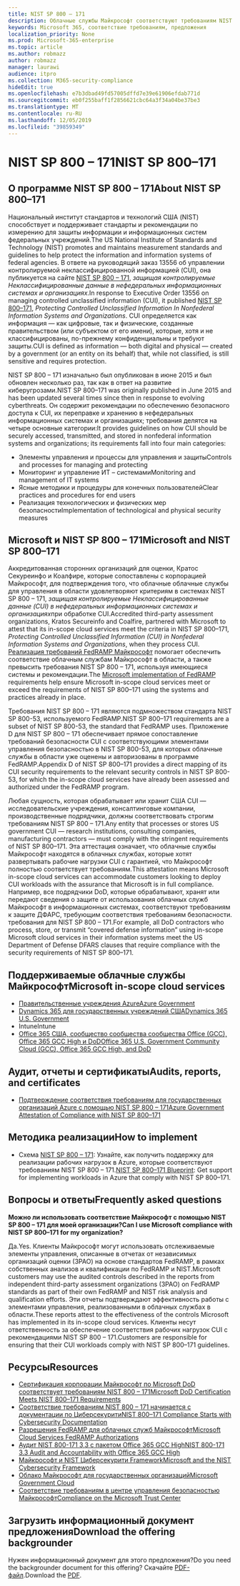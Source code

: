 ```yaml
---
title: NIST SP 800 – 171
description: Облачные службы Майкрософт соответствуют требованиям NIST SP 800 – 171 для защиты контролируемой неклассифицированной информации (CUI) в нефедеральных информационных системах.
keywords: Microsoft 365, соответствие требованиям, предложения
localization_priority: None
ms.prod: Microsoft-365-enterprise
ms.topic: article
ms.author: robmazz
author: robmazz
manager: laurawi
audience: itpro
ms.collection: M365-security-compliance
hideEdit: true
ms.openlocfilehash: e7b3dbad49fd57005dffd7e39e61906efdab771d
ms.sourcegitcommit: eb0f255baff1f2856621cbc64a3f34a04be37be3
ms.translationtype: MT
ms.contentlocale: ru-RU
ms.lasthandoff: 12/05/2019
ms.locfileid: "39859349"
---
```

# <a name="nist-sp-800171"></a><span data-ttu-id="841f5-104">NIST SP 800 – 171</span><span class="sxs-lookup"><span data-stu-id="841f5-104">NIST SP 800–171</span></span>

## <a name="about-nist-sp-800171"></a><span data-ttu-id="841f5-105">О программе NIST SP 800 – 171</span><span class="sxs-lookup"><span data-stu-id="841f5-105">About NIST SP 800–171</span></span>

<span data-ttu-id="841f5-106">Национальный институт стандартов и технологий США (NIST) способствует и поддерживает стандарты и рекомендации по измерению для защиты информации и информационных систем федеральных учреждений.</span><span class="sxs-lookup"><span data-stu-id="841f5-106">The US National Institute of Standards and Technology (NIST) promotes and maintains measurement standards and guidelines to help protect the information and information systems of federal agencies.</span></span> <span data-ttu-id="841f5-107">В ответе на руководящий заказ 13556 об управлении контролируемой неклассифицированной информацией (CUI), она публикуется на сайте [NIST SP 800 – 171](https://csrc.nist.gov/publications/detail/sp/800-171/rev-1/final), *защищая контролируемые Неклассифицированные данные в нефедеральных информационных системах и организациях*.</span><span class="sxs-lookup"><span data-stu-id="841f5-107">In response to Executive Order 13556 on managing controlled unclassified information (CUI), it published [NIST SP 800–171](https://csrc.nist.gov/publications/detail/sp/800-171/rev-1/final), *Protecting Controlled Unclassified Information In Nonfederal Information Systems and Organizations*.</span></span> <span data-ttu-id="841f5-108">CUI определяется как информация — как цифровые, так и физические, созданные правительством (или субъектом от его имени), которые, хотя и не классифицированы, по-прежнему конфиденциальны и требуют защиты.</span><span class="sxs-lookup"><span data-stu-id="841f5-108">CUI is defined as information — both digital and physical — created by a government (or an entity on its behalf) that, while not classified, is still sensitive and requires protection.</span></span>

<span data-ttu-id="841f5-109">NIST SP 800 – 171 изначально был опубликован в июне 2015 и был обновлен несколько раз, так как в ответ на развитие киберугрозами.</span><span class="sxs-lookup"><span data-stu-id="841f5-109">NIST SP 800–171 was originally published in June 2015 and has been updated several times since then in response to evolving cyberthreats.</span></span> <span data-ttu-id="841f5-110">Он содержит рекомендации по обеспечению безопасного доступа к CUI, их переправке и хранению в нефедеральных информационных системах и организациях; требования делятся на четыре основные категории:</span><span class="sxs-lookup"><span data-stu-id="841f5-110">It provides guidelines on how CUI should be securely accessed, transmitted, and stored in nonfederal information systems and organizations; its requirements fall into four main categories:</span></span>

- <span data-ttu-id="841f5-111">Элементы управления и процессы для управления и защиты</span><span class="sxs-lookup"><span data-stu-id="841f5-111">Controls and processes for managing and protecting</span></span>
- <span data-ttu-id="841f5-112">Мониторинг и управление ИТ – системами</span><span class="sxs-lookup"><span data-stu-id="841f5-112">Monitoring and management of IT systems</span></span>
- <span data-ttu-id="841f5-113">Ясные методики и процедуры для конечных пользователей</span><span class="sxs-lookup"><span data-stu-id="841f5-113">Clear practices and procedures for end users</span></span>
- <span data-ttu-id="841f5-114">Реализация технологических и физических мер безопасности</span><span class="sxs-lookup"><span data-stu-id="841f5-114">Implementation of technological and physical security measures</span></span>

## <a name="microsoft-and-nist-sp-800171"></a><span data-ttu-id="841f5-115">Microsoft и NIST SP 800 – 171</span><span class="sxs-lookup"><span data-stu-id="841f5-115">Microsoft and NIST SP 800–171</span></span>

<span data-ttu-id="841f5-116">Аккредитованная сторонних организаций для оценки, Кратос Секуреинфо и Коалфире, которые сопоставлены с корпорацией Майкрософт, для подтверждения того, что облачные облачные службы для управления в области удовлетворяют критериям в системах NIST SP 800 – 171, *защищая контролируемые Неклассифицированные данные (CUI) в нефедеральных информационных системах и организациях*при обработке CUI.</span><span class="sxs-lookup"><span data-stu-id="841f5-116">Accredited third-party assessment organizations, Kratos Secureinfo and Coalfire, partnered with Microsoft to attest that its in-scope cloud services meet the criteria in NIST SP 800–171, *Protecting Controlled Unclassified Information (CUI) in Nonfederal Information Systems and Organizations*, when they process CUI.</span></span> <span data-ttu-id="841f5-117">[Реализация требований FedRAMP Майкрософт](offering-fedramp.md) помогает обеспечить соответствие облачным службам Майкрософт в области, а также превысить требования NIST SP 800 – 171, используя имеющиеся системы и рекомендации.</span><span class="sxs-lookup"><span data-stu-id="841f5-117">The [Microsoft implementation of FedRAMP](offering-fedramp.md) requirements help ensure Microsoft in-scope cloud services meet or exceed the requirements of NIST SP 800–171 using the systems and practices already in place.</span></span>

<span data-ttu-id="841f5-118">Требования NIST SP 800 – 171 являются подмножеством стандарта NIST SP 800-53, используемого FedRAMP.</span><span class="sxs-lookup"><span data-stu-id="841f5-118">NIST SP 800–171 requirements are a subset of NIST SP 800-53, the standard that FedRAMP uses.</span></span> <span data-ttu-id="841f5-119">Приложение D для NIST SP 800 – 171 обеспечивает прямое сопоставление требований безопасности CUI с соответствующими элементами управления безопасностью в NIST SP 800-53, для которых облачные службы в области уже оценены и авторизованы в программе FedRAMP.</span><span class="sxs-lookup"><span data-stu-id="841f5-119">Appendix D of NIST SP 800–171 provides a direct mapping of its CUI security requirements to the relevant security controls in NIST SP 800-53, for which the in-scope cloud services have already been assessed and authorized under the FedRAMP program.</span></span>

<span data-ttu-id="841f5-120">Любая сущность, которая обрабатывает или хранит США CUI — исследовательские учреждения, консалтинговые компании, производственные подрядчики, должны соответствовать строгим требованиям NIST SP 800 – 171.</span><span class="sxs-lookup"><span data-stu-id="841f5-120">Any entity that processes or stores US government CUI — research institutions, consulting companies, manufacturing contractors — must comply with the stringent requirements of NIST SP 800–171.</span></span> <span data-ttu-id="841f5-121">Эта аттестация означает, что облачные службы Майкрософт находятся в облачных службах, которые хотят развертывать рабочие нагрузки CUI с гарантией, что Майкрософт полностью соответствует требованиям.</span><span class="sxs-lookup"><span data-stu-id="841f5-121">This attestation means Microsoft in-scope cloud services can accommodate customers looking to deploy CUI workloads with the assurance that Microsoft is in full compliance.</span></span> <span data-ttu-id="841f5-122">Например, все подрядчики DoD, которые обрабатывают, хранят или передают сведения о защите от использования облачных служб Майкрософт в информационных системах, соответствуют требованиям к защите ДФАРС, требующим соответствия требованиям безопасности. требования для NIST SP 800 – 171.</span><span class="sxs-lookup"><span data-stu-id="841f5-122">For example, all DoD contractors who process, store, or transmit “covered defense information” using in-scope Microsoft cloud services in their information systems meet the US Department of Defense DFARS clauses that require compliance with the security requirements of NIST SP 800–171.</span></span>

## <a name="microsoft-in-scope-cloud-services"></a><span data-ttu-id="841f5-123">Поддерживаемые облачные службы Майкрософт</span><span class="sxs-lookup"><span data-stu-id="841f5-123">Microsoft in-scope cloud services</span></span>

- [<span data-ttu-id="841f5-124">Правительственные учреждения Azure</span><span class="sxs-lookup"><span data-stu-id="841f5-124">Azure Government</span></span>](https://aka.ms/AzureCompliance)
- [<span data-ttu-id="841f5-125">Dynamics 365 для государственных учреждений США</span><span class="sxs-lookup"><span data-stu-id="841f5-125">Dynamics 365 U.S. Government</span></span>](https://aka.ms/d365-compliance-list)
- <span data-ttu-id="841f5-126">Intune</span><span class="sxs-lookup"><span data-stu-id="841f5-126">Intune</span></span>
- [<span data-ttu-id="841f5-127">Office 365 США, сообщество сообщества сообщества Office (GCC), Office 365 GCC High и DoD</span><span class="sxs-lookup"><span data-stu-id="841f5-127">Office 365 U.S. Government Community Cloud (GCC), Office 365 GCC High, and DoD</span></span>](https://aka.ms/o365-compliance-framework)

## <a name="audits-reports-and-certificates"></a><span data-ttu-id="841f5-128">Аудит, отчеты и сертификаты</span><span class="sxs-lookup"><span data-stu-id="841f5-128">Audits, reports, and certificates</span></span>

- [<span data-ttu-id="841f5-129">Подтверждение соответствия требованиям для государственных организаций Azure с помощью NIST SP 800 – 171</span><span class="sxs-lookup"><span data-stu-id="841f5-129">Azure Government Attestation of Compliance with NIST SP 800–171</span></span>](https://aka.ms/Azure-NIST-800-171)

## <a name="how-to-implement"></a><span data-ttu-id="841f5-130">Методика реализации</span><span class="sxs-lookup"><span data-stu-id="841f5-130">How to implement</span></span>

- <span data-ttu-id="841f5-131">Схема [NIST SP 800 – 171](https://aka.ms/NIST-800-171-Blueprint): Узнайте, как получить поддержку для реализации рабочих нагрузок в Azure, которые соответствуют требованиям NIST SP 800 – 171.</span><span class="sxs-lookup"><span data-stu-id="841f5-131">[NIST SP 800–171 Blueprint](https://aka.ms/NIST-800-171-Blueprint): Get support for implementing workloads in Azure that comply with NIST SP 800–171.</span></span>

## <a name="frequently-asked-questions"></a><span data-ttu-id="841f5-132">Вопросы и ответы</span><span class="sxs-lookup"><span data-stu-id="841f5-132">Frequently asked questions</span></span>

<span data-ttu-id="841f5-133">**Можно ли использовать соответствие Майкрософт с помощью NIST SP 800 – 171 для моей организации?**</span><span class="sxs-lookup"><span data-stu-id="841f5-133">**Can I use Microsoft compliance with NIST SP 800–171 for my organization?**</span></span>

<span data-ttu-id="841f5-134">Да.</span><span class="sxs-lookup"><span data-stu-id="841f5-134">Yes.</span></span> <span data-ttu-id="841f5-135">Клиенты Майкрософт могут использовать отслеживаемые элементы управления, описанные в отчетах от независимых организаций оценки (3PAO) на основе стандартов FedRAMP, в рамках собственных анализов и квалификации по FedRAMP и NIST.</span><span class="sxs-lookup"><span data-stu-id="841f5-135">Microsoft customers may use the audited controls described in the reports from independent third-party assessment organizations (3PAO) on FedRAMP standards as part of their own FedRAMP and NIST risk analysis and qualification efforts.</span></span> <span data-ttu-id="841f5-136">Эти отчеты подтверждают эффективность работы с элементами управления, реализованными в облачных службах в области.</span><span class="sxs-lookup"><span data-stu-id="841f5-136">These reports attest to the effectiveness of the controls Microsoft has implemented in its in-scope cloud services.</span></span> <span data-ttu-id="841f5-137">Клиенты несут ответственность за обеспечение соответствия рабочих нагрузок CUI с рекомендациями NIST SP 800 – 171.</span><span class="sxs-lookup"><span data-stu-id="841f5-137">Customers are responsible for ensuring that their CUI workloads comply with NIST SP 800–171 guidelines.</span></span>

## <a name="resources"></a><span data-ttu-id="841f5-138">Ресурсы</span><span class="sxs-lookup"><span data-stu-id="841f5-138">Resources</span></span>

- [<span data-ttu-id="841f5-139">Сертификация корпорации Майкрософт по Microsoft DoD соответствует требованиям NIST 800 – 171</span><span class="sxs-lookup"><span data-stu-id="841f5-139">Microsoft DoD Certification Meets NIST 800–171 Requirements</span></span>](offering-DoD-DISA-L2-L4-L5.md)
- [<span data-ttu-id="841f5-140">Соответствие требованиям NIST 800 – 171 начинается с документации по Циберсекурити</span><span class="sxs-lookup"><span data-stu-id="841f5-140">NIST 800–171 Compliance Starts with Cybersecurity Documentation</span></span>](https://www.nist800171.com/)
- [<span data-ttu-id="841f5-141">Разрешения FedRAMP для облачных служб Майкрософт</span><span class="sxs-lookup"><span data-stu-id="841f5-141">Microsoft Cloud Services FedRAMP Authorizations</span></span>](https://marketplace.fedramp.gov/index.html?status=Compliant&sort=productName#/products)
- [<span data-ttu-id="841f5-142">Аудит NIST 800-171 3,3 с пакетом Office 365 GCC High</span><span class="sxs-lookup"><span data-stu-id="841f5-142">NIST 800-171 3.3 Audit and Accountability with Office 365 GCC High</span></span>](https://info.summit7systems.com/blog/nist-3.3-audit-and-accountability-with-office-365)
- [<span data-ttu-id="841f5-143">Майкрософт и NIST Циберсекурити Framework</span><span class="sxs-lookup"><span data-stu-id="841f5-143">Microsoft and the NIST Cybersecurity Framework</span></span>](offering-nist-csf.md)
- [<span data-ttu-id="841f5-144">Облако Майкрософт для государственных организаций</span><span class="sxs-lookup"><span data-stu-id="841f5-144">Microsoft Government Cloud</span></span>](https://www.microsoft.com/enterprise/government)
- [<span data-ttu-id="841f5-145">Соответствие требованиям в центре управления безопасностью Майкрософт</span><span class="sxs-lookup"><span data-stu-id="841f5-145">Compliance on the Microsoft Trust Center</span></span>](https://www.microsoft.com/trust-center/compliance/compliance-overview)

## <a name="download-the-offering-backgrounder"></a><span data-ttu-id="841f5-146">Загрузить информационный документ предложения</span><span class="sxs-lookup"><span data-stu-id="841f5-146">Download the offering backgrounder</span></span>

<span data-ttu-id="841f5-147">Нужен информационный документ для этого предложения?</span><span class="sxs-lookup"><span data-stu-id="841f5-147">Do you need the backgrounder document for this offering?</span></span> <span data-ttu-id="841f5-148">Скачайте [PDF-файл](https://download.microsoft.com/download/9/8/F/98F1D966-FB62-4B58-B6F0-8F3DCCAC484A/NIST_SP-800-171-Compliance.pdf ).</span><span class="sxs-lookup"><span data-stu-id="841f5-148">Download the [PDF](https://download.microsoft.com/download/9/8/F/98F1D966-FB62-4B58-B6F0-8F3DCCAC484A/NIST_SP-800-171-Compliance.pdf ).</span></span>
